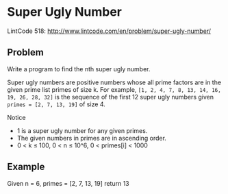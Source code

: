 Super Ugly Number
=================

LintCode 518: http://www.lintcode.com/en/problem/super-ugly-number/

Problem
-------

Write a program to find the nth super ugly number.

Super ugly numbers are positive numbers whose all prime factors are in the given prime list primes of size k. For example, ``[1, 2, 4, 7, 8, 13, 14, 16, 19, 26, 28, 32]`` is the sequence of the first 12 super ugly numbers given ``primes = [2, 7, 13, 19]`` of size 4.

Notice

- 1 is a super ugly number for any given primes.
- The given numbers in primes are in ascending order.
- 0 < k ≤ 100, 0 < n ≤ 10^6, 0 < primes[i] < 1000

Example
-------

Given n = 6, primes = [2, 7, 13, 19] return 13
